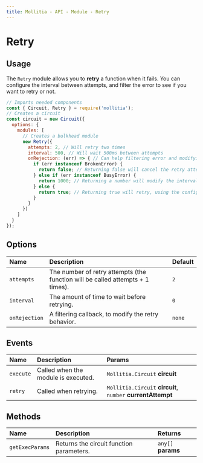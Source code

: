 ```yaml
---
title: Mollitia - API - Module - Retry
---
```

# Retry

<pg-retry></pg-retry>

## Usage

The `Retry` module allows you to **retry** a function when it fails.
You can configure the interval between attempts, and filter the error to see if you want to retry or not.

``` javascript
// Imports needed components
const { Circuit, Retry } = require('mollitia');
// Creates a circuit
const circuit = new Circuit({
  options: {
    modules: [
      // Creates a bulkhead module
      new Retry({
        attempts: 2, // Will retry two times
        interval: 500, // Will wait 500ms between attempts
        onRejection: (err) => { // Can help filtering error and modifying the retry behavior
          if (err instanceof BrokenError) {
            return false; // Returning false will cancel the retry attempt
          } else if (err instanceof BusyError) {
            return 1000; // Returning a number will modify the interval time, and wait for that time before retry
          } else {
            return true; // Returning true will retry, using the configured interval value
          }
        }
      })
    ]
  }
});
```

## Options

| Name          | Description                                                                    | Default |
|:--------------|:-------------------------------------------------------------------------------|:--------|
| `attempts`    | The number of retry attempts (the function will be called attempts + 1 times). | `2`     |
| `interval`    | The amount of time to wait before retrying.                                    | `0`     |
| `onRejection` | A filtering callback, to modify the retry behavior.                            | `none`  |

## Events

| Name       | Description                          | Params                                                      |
|:-----------|:-------------------------------------|:------------------------------------------------------------|
| `execute`  | Called when the module is executed.  | `Mollitia.Circuit` **circuit**                              |
| `retry`    | Called when retrying.                | `Mollitia.Circuit` **circuit**, `number` **currentAttempt** |

## Methods

| Name       | Description                          | Returns                         |
|:-----------|:-------------------------------------|:-------------------------------|
| `getExecParams`  | Returns the circuit function parameters.  | `any[]` **params** |
